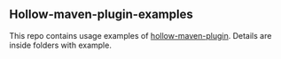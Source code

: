 Hollow-maven-plugin-examples
---
This repo contains usage examples of [hollow-maven-plugin](https://github.com/IgorPerikov/hollow-maven-plugin). Details are inside folders with example. 